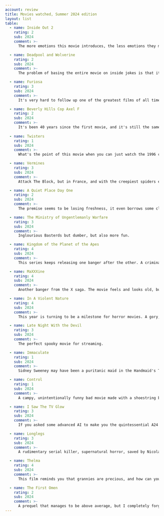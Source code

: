 ```yaml
---
account: review
title: Movies watched, Summer 2024 edition
layout: list
table:
  - name: Inside Out 2
    rating: 2
    sub: 2024
    comment: >-
      The more emotions this movie introduces, the less emotions they make me feel.

  - name: Deadpool and Wolverine
    rating: 2
    sub: 2024
    comment: >-
      The problem of basing the entire movie on inside jokes is that it leaves a lot of people out of them, and it may age badly in the future.

  - name: Furiosa
    rating: 3
    sub: 2024
    comment: >-
      It's very hard to follow up one of the greatest films of all time.

  - name: Beverly Hills Cop Axel F
    rating: 2
    sub: 2024
    comment: >-
      It's been 40 years since the first movie, and it's still the same old dog doing same old tricks.
      
  - name: Twisters
    rating: 1
    sub: 2024
    comment: >-
      What's the point of this movie when you can just watch the 1996 classic?

  - name: Vermines
    rating: 3
    sub: 2024
    comment: >-
      Attack The Block, but in France, and with the creepiest spiders ever put on film.

  - name: A Quiet Place Day One
    rating: 2
    sub: 2024
    comment: >-
      The premise seems to be losing freshness, it even borrows some clichés from zombie movies.

  - name: The Ministry of Ungentlemanly Warfare
    rating: 3
    sub: 2024
    comment: >-
      Inglourious Basterds but dumber, but also more fun.

  - name: Kingdom of the Planet of the Apes
    rating: 4
    sub: 2024
    comment: >-
      This series keeps releasing one banger after the other. A criminally underrated sci-fi masterpiece.

  - name: MaXXXine
    rating: 4
    sub: 2024
    comment: >-
      Another banger from the X saga. The movie feels and looks old, but the lack of gratuituous boobs breaks the immersion.

  - name: In A Violent Nature
    rating: 4
    sub: 2024
    comment: >-
      This year is turning to be a milestone for horror movies. A gory, gruesome update of the slasher sub-genre.

  - name: Late Night With the Devil
    rating: 3
    sub: 2024
    comment: >-
      The perfect spooky movie for streaming.

  - name: Immaculate
    rating: 1
    sub: 2024
    comment: >-
      Sidney Sweeney may have been a puritanic maid in the Handmaid's Tale, but she's not a believable horror-movie nun.

  - name: Control
    rating: 1
    sub: 2024
    comment: >-
      A campy, unintentionally funny bad movie made with a shoestring budget. I'd watch it again as a play.

  - name: I Saw The TV Glow
    rating: 3
    sub: 2024
    comment: >-
      If you asked some advanced AI to make you the quintessential A24 movie, it will come up with something like this.

  - name: Longlegs
    rating: 3
    sub: 2024
    comment: >-
      A rudimentary serial killer, supernatural horror, saved by Nicolas Cage in drag.

  - name: Thelma
    rating: 4
    sub: 2024
    comment: >-
      This film reminds you that grannies are precious, and how can you argue with that?

  - name: The First Omen
    rating: 2
    sub: 2024
    comment: >-
      A prequel that manages to be above average, but I completely forgot about it after a watch.
---
```


